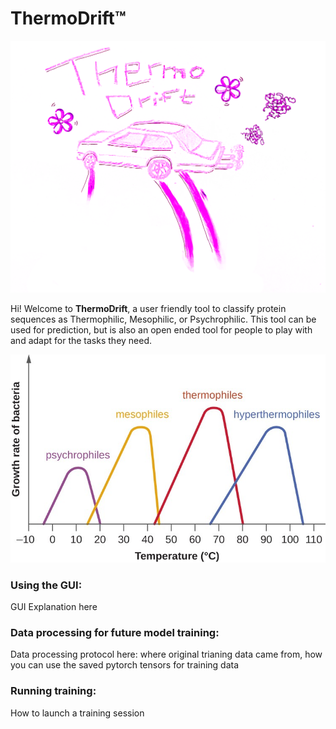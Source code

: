 # ThermoDrift™
<p align="center">
  <img src="thermodrift_logo.png" />
</p>

Hi! Welcome to **ThermoDrift**, a user friendly tool to classify protein sequences as Thermophilic, Mesophilic, or Psychrophilic. This tool can be used for prediction, but is also an open ended tool for people to play with and adapt for the tasks they need.

<p align="center">
  <img src="figure_1.jpg" />
</p>

### Using the GUI:
GUI Explanation here

### Data processing for future model training:
Data processing protocol here: where original trianing data came from, how you can use the saved pytorch tensors for training data

### Running training:
How to launch a training session
